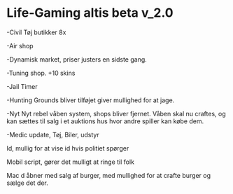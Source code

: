 <h1> Life-Gaming altis beta v_2.0 </h1>


<p> 
 -Civil Tøj butikker 8x
</p>

<p> 
 -Air shop  
</p>

<p> 
  -Dynamisk market, priser justers en sidste gang.
</p>

 <p> 
-Tuning shop. +10 skins  
</p>

 <p>
  -Jail Timer
</p>

 <p> 
  -Hunting Grounds bliver tilføjet giver mullighed for at jage.
</p>

 <p> 
-Nyt Nyt rebel våben system, shops bliver fjernet. Våben skal nu craftes, og kan sættes til salg i et auktions hus hvor andre spiller kan købe dem.
</p>

 <p>
-Medic update, Tøj, Biler, udstyr
</p>
 <p>
  Id, mullig for at vise id hvis politiet spørger
</p>
 <p>
  Mobil script, gører det mulligt at ringe til folk
</p>

 <p> 
 Mac d åbner med salg af burger, med mullighed for at crafte burger og sælge det der.
</p>

